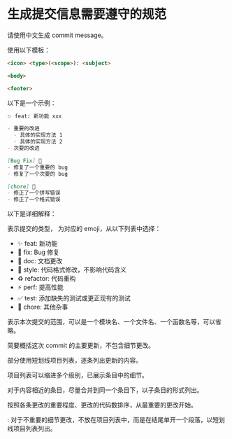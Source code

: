 # 生成提交信息需要遵守的规范

请使用中文生成 commit message。

使用以下模板：

```markdown
<icon> <type>(<scope>): <subject>

<body>

<footer>
```

以下是一个示例：

```markdown
✨ feat: 新功能 xxx

- 重要的改进
  - 具体的实现方法 1
  - 具体的实现方法 2
- 次要的改进

[Bug Fix] 🐛
- 修复了一个重要的 bug
- 修复了一个次要的 bug

[chore] 🔨
- 修正了一个拼写错误
- 修正了一个格式错误
```

以下是详细解释：

<type> 表示提交的类型，<icon> 为对应的 emoji，从以下列表中选择：

- ✨ feat: 新功能
- 🐛 fix: Bug 修复
- 📝 doc: 文档更改
- 🎨 style: 代码格式修改，不影响代码含义
- ♻️ refactor: 代码重构
- ⚡ perf: 提高性能
- ✅ test: 添加缺失的测试或更正现有的测试
- 🔨 chore: 其他杂事

<scope> 表示本次提交的范围，可以是一个模块名、一个文件名、一个函数名等，可以省略。

<subject> 简要概括这次 commit 的主要更新，不包含细节更改。

<body> 部分使用短划线项目列表，逐条列出更新的内容。

项目列表可以缩进多个级别，已展示条目中的细节。

对于内容相近的条目，尽量合并到同一个条目下，以子条目的形式列出。

按照各条更改的重要程度、更改的代码数排序，从最重要的更改开始。

<footer>: 对于不重要的细节更改，不放在项目列表中，而是在结尾单开一个段落，以短划线项目列表列出。